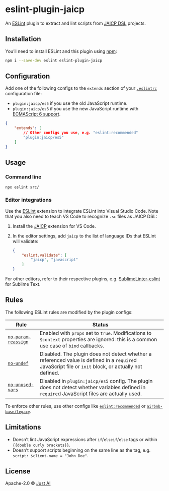 # eslint-plugin-jaicp

An [ESLint](https://eslint.org/) plugin to extract and lint scripts from [JAICP DSL](https://help.just-ai.com/) projects.

## Installation

You’ll need to install ESLint and this plugin using [npm](https://nodejs.dev/en/learn/an-introduction-to-the-npm-package-manager/):

```sh
npm i --save-dev eslint eslint-plugin-jaicp
```

## Configuration

Add one of the following configs to the `extends` section of your [`.eslintrc`](https://eslint.org/docs/latest/use/configure/configuration-files) configuration file:

- `plugin:jaicp/es5` if you use the old JavaScript runtime.
- `plugin:jaicp/es6` if you use the new JavaScript runtime with [ECMAScript 6 support](https://help.just-ai.com/docs/ru/JS_API/es6-support).

```json
{
    "extends": [
        // Other configs you use, e.g. "eslint:recommended"
        "plugin:jaicp/es5"
    ]
}
```

## Usage

### Command line

```shell
npx eslint src/
```

### Editor integrations

Use the [ESLint](https://marketplace.visualstudio.com/items?itemName=dbaeumer.vscode-eslint) extension to integrate ESLint into Visual Studio Code.
Note that you also need to teach VS Code to recognize `.sc` files as JAICP DSL:

1. Install the [JAICP](https://help.just-ai.com/docs/en/developer-tools/vscode-extension) extension for VS Code.
2. In the editor settings, add `jaicp` to the list of language IDs that ESLint will validate:

    ```json
    {
        "eslint.validate": [
            "jaicp", "javascript"
        ]
    }
    ```

For other editors, refer to their respective plugins, e.g. [SublimeLinter-eslint](https://github.com/SublimeLinter/SublimeLinter-eslint) for Sublime Text.

## Rules

The following ESLint rules are modified by the plugin configs:

| Rule | Status |
|---|---|
| [`no-param-reassign`](https://eslint.org/docs/latest/rules/no-param-reassign) | Enabled with `props` set to `true`. Modifications to `$context` properties are ignored: this is a common use case of `bind` callbacks. |
| [`no-undef`](https://eslint.org/docs/latest/rules/no-undef) | Disabled. The plugin does not detect whether a referenced value is defined in a `require`d JavaScript file or `init` block, or actually not defined. |
| [`no-unused-vars`](https://eslint.org/docs/latest/rules/no-unused-vars) | Disabled in `plugin:jaicp/es5` config. The plugin does not detect whether variables defined in `require`d JavaScript files are actually used. |

To enforce other rules, use other configs like [`eslint:recommended`](https://eslint.org/docs/latest/rules/) or [`airbnb-base/legacy`](https://www.npmjs.com/package/eslint-config-airbnb-base).

## Limitations

- Doesn’t lint JavaScript expressions after `if`/`elseif`/`else` tags or within `{{double curly brackets}}`.
- Doesn’t support scripts beginning on the same line as the tag, e.g. `script: $client.name = "John Doe"`.

## License

Apache-2.0 © [Just AI](https://just-ai.com/en/)
